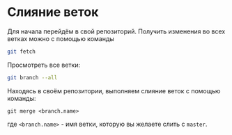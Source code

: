 # **Слияние веток** #

Для начала перейдём в свой репозиторий.
Получить изменения во всех ветках можно с помощью команды

```bash
git fetch
```

Просмотреть все ветки:

```bash
git branch --all
```

Находясь в своём репозитории, выполняем слияние веток с помощью команды:

```
git merge <branch.name>
```

где `<branch.name>` - имя ветки, которую вы желаете слить с `master`.